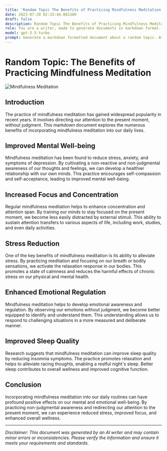 ```yaml
---
title: 'Random Topic The Benefits of Practicing Mindfulness Meditation'
date: 2023-07-20 02:33:44.081300
draft: false
description: Random Topic The Benefits of Practicing Mindfulness Meditation
role: You are a writer, made to generate documents in markdown format. It is very important that all of the documents you generate are in valid markdown format.
model: gpt-3.5-turbo
prompt: Generate a markdown formatted document about a random topic. At the bottom, include a disclaimer explaining that the document was generated by you. The first line of the document should be the title. Make sure that the entire document is in proper markdown format, using a mix of various tags to make the document visually appealing.
---
```


# Random Topic: The Benefits of Practicing Mindfulness Meditation

![Mindfulness Meditation](https://www.example.com/images/mindfulness-meditation.jpg)

## Introduction
The practice of mindfulness meditation has gained widespread popularity in recent years. It involves directing our attention to the present moment, without judgment. This markdown document explores the numerous benefits of incorporating mindfulness meditation into our daily lives.

## Improved Mental Well-being
Mindfulness meditation has been found to reduce stress, anxiety, and symptoms of depression. By cultivating a non-reactive and non-judgmental awareness of our thoughts and feelings, we can develop a healthier relationship with our own minds. This practice encourages self-compassion and self-acceptance, leading to improved mental well-being.

## Increased Focus and Concentration
Regular mindfulness meditation helps to enhance concentration and attention span. By training our minds to stay focused on the present moment, we become less easily distracted by external stimuli. This ability to sustain attention transfers to various aspects of life, including work, studies, and even daily activities.

## Stress Reduction
One of the key benefits of mindfulness meditation is its ability to alleviate stress. By practicing meditation and focusing on our breath or bodily sensations, we activate the relaxation response in our bodies. This promotes a state of calmness and reduces the harmful effects of chronic stress on our physical and mental health.

## Enhanced Emotional Regulation
Mindfulness meditation helps to develop emotional awareness and regulation. By observing our emotions without judgment, we become better equipped to identify and understand them. This understanding allows us to respond to challenging situations in a more measured and deliberate manner.

## Improved Sleep Quality
Research suggests that mindfulness meditation can improve sleep quality by reducing insomnia symptoms. The practice promotes relaxation and helps to alleviate racing thoughts, enabling a restful night's sleep. Better sleep contributes to overall wellness and improved cognitive function.

## Conclusion
Incorporating mindfulness meditation into our daily routines can have profound positive effects on our mental and emotional well-being. By practicing non-judgmental awareness and redirecting our attention to the present moment, we can experience reduced stress, improved focus, and enhanced overall wellness.

---

*Disclaimer: This document was generated by an AI writer and may contain minor errors or inconsistencies. Please verify the information and ensure it meets your requirements and standards.*